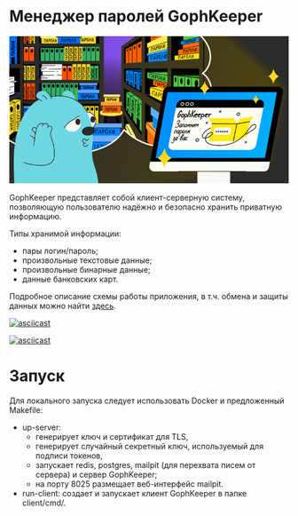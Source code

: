 # Менеджер паролей GophKeeper

[![logo](gophkeeper.png)](gophkeeper.png)

GophKeeper представляет собой клиент-серверную систему, позволяющую пользователю надёжно и безопасно хранить приватную информацию.

Типы хранимой информации:
- пары логин/пароль;
- произвольные текстовые данные;
- произвольные бинарные данные;
- данные банковских карт.

Подробное описание схемы работы приложения, в т.ч. обмена и защиты данных можно найти [здесь](docs/sheme.md).

[![asciicast](https://asciinema.org/a/602664.svg)](https://asciinema.org/a/602664?speed=2.5&t=0:01)

[![asciicast](https://asciinema.org/a/602668.svg)](https://asciinema.org/a/602668?speed=3&t=0:01)

# Запуск
Для локального запуска следует использовать Docker и предложенный Makefile:
- up-server:
  - генерирует ключ и сертификат для TLS,
  - генерирует случайный секретный ключ, используемый для подписи токенов,
  - запускает redis, postgres, mailpit (для перехвата писем от сервера) и сервер GophKeeper;
  - на порту 8025 размещает веб-интерфейс mailpit.
- run-client: создает и запускает клиент GophKeeper в папке client/cmd/.
